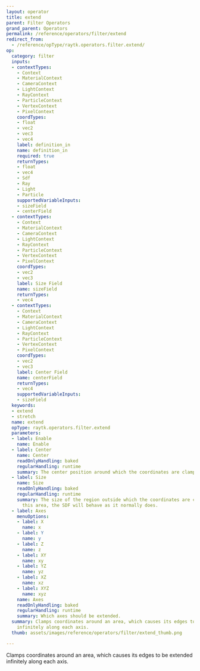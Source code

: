 ```yaml
---
layout: operator
title: extend
parent: Filter Operators
grand_parent: Operators
permalink: /reference/operators/filter/extend
redirect_from:
  - /reference/opType/raytk.operators.filter.extend/
op:
  category: filter
  inputs:
  - contextTypes:
    - Context
    - MaterialContext
    - CameraContext
    - LightContext
    - RayContext
    - ParticleContext
    - VertexContext
    - PixelContext
    coordTypes:
    - float
    - vec2
    - vec3
    - vec4
    label: definition_in
    name: definition_in
    required: true
    returnTypes:
    - float
    - vec4
    - Sdf
    - Ray
    - Light
    - Particle
    supportedVariableInputs:
    - sizeField
    - centerField
  - contextTypes:
    - Context
    - MaterialContext
    - CameraContext
    - LightContext
    - RayContext
    - ParticleContext
    - VertexContext
    - PixelContext
    coordTypes:
    - vec2
    - vec3
    label: Size Field
    name: sizeField
    returnTypes:
    - vec4
  - contextTypes:
    - Context
    - MaterialContext
    - CameraContext
    - LightContext
    - RayContext
    - ParticleContext
    - VertexContext
    - PixelContext
    coordTypes:
    - vec2
    - vec3
    label: Center Field
    name: centerField
    returnTypes:
    - vec4
    supportedVariableInputs:
    - sizeField
  keywords:
  - extend
  - stretch
  name: extend
  opType: raytk.operators.filter.extend
  parameters:
  - label: Enable
    name: Enable
  - label: Center
    name: Center
    readOnlyHandling: baked
    regularHandling: runtime
    summary: The center position around which the coordinates are clamped.
  - label: Size
    name: Size
    readOnlyHandling: baked
    regularHandling: runtime
    summary: The size of the region outside which the coordinates are clamped. Within
      this area, the SDF will behave as it normally does.
  - label: Axes
    menuOptions:
    - label: X
      name: x
    - label: Y
      name: y
    - label: Z
      name: z
    - label: XY
      name: xy
    - label: YZ
      name: yz
    - label: XZ
      name: xz
    - label: XYZ
      name: xyz
    name: Axes
    readOnlyHandling: baked
    regularHandling: runtime
    summary: Which axes should be extended.
  summary: Clamps coordinates around an area, which causes its edges to be extended
    infinitely along each axis.
  thumb: assets/images/reference/operators/filter/extend_thumb.png

---
```



Clamps coordinates around an area, which causes its edges to be extended infinitely along each axis.